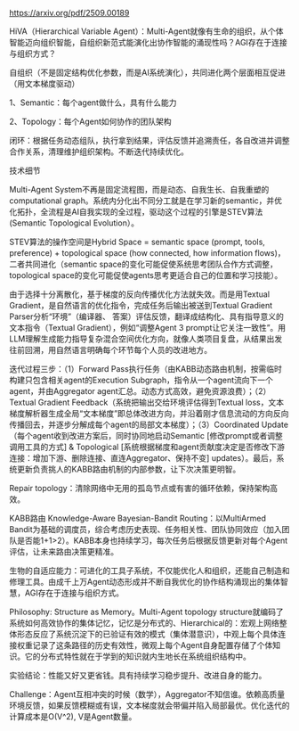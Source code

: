 https://arxiv.org/pdf/2509.00189







HiVA（Hierarchical Variable Agent）：Multi-Agent就像有生命的组织，从个体智能迈向组织智能，自组织新范式能演化出协作智能的涌现性吗？AGI存在于连接与组织方式？

自组织（不是固定结构优化参数，而是AI系统演化），共同进化两个层面相互促进（用文本梯度驱动）

1、Semantic：每个agent做什么，具有什么能力

2、Topology：每个Agent如何协作的团队架构

闭环：根据任务动态组队，执行拿到结果，评估反馈并追溯责任，各自改进并调整合作关系，清理维护组织架构。不断迭代持续优化。

技术细节





Multi-Agent System不再是固定流程图，而是动态、自我生长、自我重塑的computational graph。系统内分化出不同分工就是在学习新的semantic，并优化拓扑，全流程是AI自我实现的全过程，驱动这个过程的引擎是STEV算法(Semantic Topological Evolution）。



STEV算法的操作空间是Hybrid Space = semantic space (prompt, tools, preference) + topological space (how connected, how information flows)，二者共同进化（semantic space的变化可能促使系统思考团队合作方式调整，topological space的变化可能促使agents思考更适合自己的位置和学习技能）。



由于选择十分离散化，基于梯度的反向传播优化方法就失效。而是用Textual Gradient，是自然语言的优化指令，完成任务后输出被送到Textual Gradient Parser分析“环境”（编译器、 答案）评估反馈，翻译成结构化、具有指导意义的文本指令（Textual Gradient），例如“调整Agent 3 prompt让它关注一致性”。用LLM理解生成能力指导复杂混合空间优化方向，就像人类项目复盘，从结果出发往前回溯，用自然语言明确每个环节每个人员的改进地方。



迭代过程三步：（1）Forward Pass执行任务（由KABB动态路由机制，按需临时构建只包含相关agent的Execution Subgraph，指令从一个agent流向下一个agent，并由Aggregator agent汇总。动态方式高效，避免资源浪费）；（2）Textual Gradient Feedback（系统把输出交给环境评估得到Textual loss，文本梯度解析器生成全局“文本梯度”即总体改进方向，并沿着刚才信息流动的方向反向传播回去，并逐步分解成每个agent的局部文本梯度）；（3）Coordinated Update（每个agent收到改进方案后，同时协同地启动Semantic [修改prompt或者调整调用工具的方式] & Topological [系统根据梯度和agent贡献度决定是否修改下游连接：增加下游、删除连接、直连Aggregator、保持不变] updates）。最后，系统更新负责挑人的KABB路由机制的内部参数，让下次决策更明智。



Repair topology：清除网络中无用的孤岛节点或有害的循环依赖，保持架构高效。



KABB路由 Knowledge-Aware Bayesian-Bandit Routing：以MultiArmed Bandit为基础的调度员，综合考虑历史表现、任务相关性、团队协同效应（加入团队是否能1+1>2）。KABB本身也持续学习，每次任务后根据反馈更新对每个Agent评估，让未来路由决策更精准。



生物的自适应能力：可进化的工具子系统，不仅能优化人和组织，还能自己制造和修理工具。由成千上万Agent动态形成并不断自我优化的协作结构涌现出的集体智慧，AGI存在于连接与组织方式。



Philosophy: Structure as Memory。Multi-Agent topology structure就编码了系统如何高效协作的集体记忆，记忆是分布式的、Hierarchical的：宏观上网络整体形态反应了系统沉淀下的已验证有效的模式（集体潜意识），中观上每个具体连接权重记录了这条路径的历史有效性，微观上每个Agent自身配置存储了个体知识。它的分布式特性就在于学到的知识就内生地长在系统组织结构中。



实验结论：性能又好又更省钱。具有持续学习稳步提升、改进自身的能力。



Challenge：Agent互相冲突的时候（数学），Aggregator不知信谁。依赖高质量环境反馈，如果反馈模糊或有误，文本梯度就会带偏并陷入局部最优。优化迭代的计算成本是O(V^2), V是Agent数量。

